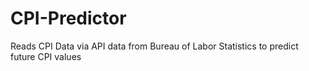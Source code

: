 # CPI-Predictor
Reads CPI Data via API data from Bureau of Labor Statistics to predict future CPI values
